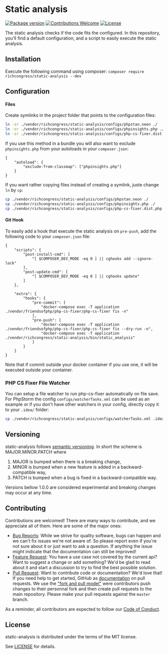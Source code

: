 # Static analysis

[![Package version](https://img.shields.io/packagist/v/richcongress/static-analysis)](https://packagist.org/packages/richcongress/static-analysis)
[![Contributions Welcome](https://img.shields.io/badge/contributions-welcome-brightgreen.svg?style=flat)](https://github.com/richcongress/static-analysis/issues)
[![License](https://img.shields.io/badge/license-MIT-blue.svg)](LICENSE.md)

The static analysis checks if the code fits the configured. In this repository, you'll find a default configuration, and a script to easily execute the static analysis.


## Installation

Execute the following command using composer: `composer require richcongress/static-analysis --dev`


## Configuration

#### Files

Create symlinks in the project folder that points to the configuration files:

```bash
ln -sr ./vendor/richcongress/static-analysis/configs/phpstan.neon ./
ln -sr ./vendor/richcongress/static-analysis/configs/phpinsights.php ./
ln -sr ./vendor/richcongress/static-analysis/configs/php-cs-fixer.dist.php ./.php-cs-fixer.dist.php
```

If you use this method in a bundle you will also want to exclude `phpinsights.php` from your autoloads in your `composer.json`:

```
{
    "autoload": {
        "exclude-from-classmap": ["phpinsights.php"]
    }
}
```

If you want rather copying files instead of creating a symlink, juste change `ln` by `cp`:

```bash
cp ./vendor/richcongress/static-analysis/configs/phpstan.neon ./
cp ./vendor/richcongress/static-analysis/configs/phpinsights.php ./
cp ./vendor/richcongress/static-analysis/configs/php-cs-fixer.dist.php ./.php-cs-fixer.dist.php
```

#### Git Hook

To easily add a hook that execute the static analysis on `pre-push`, add the following code to your `composer.json` file:

```
{
    "scripts": {
        "post-install-cmd": [
            "[ $COMPOSER_DEV_MODE -eq 0 ] || cghooks add --ignore-lock"
        ],
        "post-update-cmd": [
            "[ $COMPOSER_DEV_MODE -eq 0 ] || cghooks update"
        ]
    },

    "extra": {
        "hooks": {
            "pre-commit": [
                "docker-compose exec -T application ./vendor/friendsofphp/php-cs-fixer/php-cs-fixer fix -n"
            ],
            "pre-push": [
                "docker-compose exec -T application ./vendor/friendsofphp/php-cs-fixer/php-cs-fixer fix --dry-run -n",
                "docker-compose exec -T application ./vendor/richcongress/static-analysis/bin/static_analysis"
            ]
        }
    }
}
```

Note that if commit outside your docker container if you use one, it will be executed outside your container.


### PHP CS Fixer File Watcher

You can setup a file watcher to run php-cs-fixer automatically on file save. For PhpStorm the config `configs/watcherTasks.xml` can be used as an example or if you don't have other watchers in your config, directly copy it to your `.idea/` folder:

```bash
cp ./vendor/richcongress/static-analysis/configs/watcherTasks.xml .idea/
```

## Versioning

static-analysis follows [semantic versioning](https://semver.org/). In short the scheme is MAJOR.MINOR.PATCH where
1. MAJOR is bumped when there is a breaking change,
2. MINOR is bumped when a new feature is added in a backward-compatible way,
3. PATCH is bumped when a bug is fixed in a backward-compatible way.

Versions bellow 1.0.0 are considered experimental and breaking changes may occur at any time.


## Contributing

Contributions are welcomed! There are many ways to contribute, and we appreciate all of them. Here are some of the major ones:

* [Bug Reports](https://github.com/richcongress/static-analysis/issues): While we strive for quality software, bugs can happen and we can't fix issues we're not aware of. So please report even if you're not sure about it or just want to ask a question. If anything the issue might indicate that the documentation can still be improved!
* [Feature Request](https://github.com/richcongress/static-analysis/issues): You have a use case not covered by the current api? Want to suggest a change or add something? We'd be glad to read about it and start a discussion to try to find the best possible solution.
* [Pull Request](https://github.com/richcongress/static-analysis/merge_requests): Want to contribute code or documentation? We'd love that! If you need help to get started, GitHub as [documentation](https://help.github.com/articles/about-pull-requests/) on pull requests. We use the ["fork and pull model"](https://help.github.com/articles/about-collaborative-development-models/) were contributors push changes to their personnal fork and then create pull requests to the main repository. Please make your pull requests against the `master` branch.

As a reminder, all contributors are expected to follow our [Code of Conduct](CODE_OF_CONDUCT.md).


## License

static-analysis is distributed under the terms of the MIT license.

See [LICENSE](LICENSE) for details.
